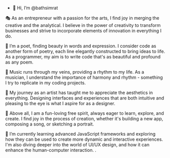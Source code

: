 -  👋 Hi, I’m @bathsimrat

🎭 As an entrepreneur with a passion for the arts, I find joy in merging the creative and the analytical. I believe in the power of creativity to transform businesses and strive to incorporate elements of innovation in everything I do. 

📝 I’m a poet, finding beauty in words and expression. I consider code as another form of poetry, each line elegantly constructed to bring ideas to life. As a programmer, my aim is to write code that's as beautiful and profound as any poem.

🎵 Music runs through my veins, providing a rhythm to my life. As a musician, I understand the importance of harmony and rhythm - something I try to replicate in my coding projects. 

🎨 My journey as an artist has taught me to appreciate the aesthetics in everything. Designing interfaces and experiences that are both intuitive and pleasing to the eye is what I aspire for as a designer.

🎡 Above all, I am a fun-loving free spirit, always eager to learn, explore, and create. I find joy in the process of creation, whether it's building a new app, composing a song, or sketching a portrait.

🌱 I’m currently learning advanced JavaScript frameworks and exploring how they can be used to create more dynamic and interactive experiences. I'm also diving deeper into the world of UI/UX design, and how it can enhance the human-computer interaction.
.

<!---
bathsimrat/bathsimrat is a ✨ special ✨ repository because its `README.md` (this file) appears on your GitHub profile.
You can click the Preview link to take a look at your changes.
--->
